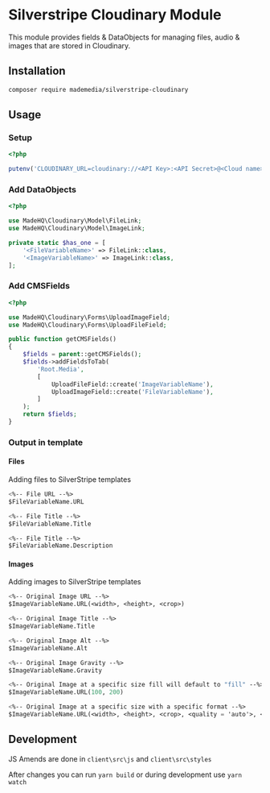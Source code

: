 # Silverstripe Cloudinary Module

This module provides fields & DataObjects for managing files, audio & images that are stored in Cloudinary.

## Installation

```bash
composer require mademedia/silverstripe-cloudinary
```

## Usage

### Setup

```php
<?php

putenv('CLOUDINARY_URL=cloudinary://<API Key>:<API Secret>@<Cloud name>');
```

### Add DataObjects

```php
<?php

use MadeHQ\Cloudinary\Model\FileLink;
use MadeHQ\Cloudinary\Model\ImageLink;

private static $has_one = [
    '<FileVariableName>' => FileLink::class,
    '<ImageVariableName>' => ImageLink::class,
];
```

### Add CMSFields

```php
<?php

use MadeHQ\Cloudinary\Forms\UploadImageField;
use MadeHQ\Cloudinary\Forms\UploadFileField;

public function getCMSFields()
{
    $fields = parent::getCMSFields();
    $fields->addFieldsToTab(
        'Root.Media',
        [
            UploadFileField::create('ImageVariableName'),
            UploadImageField::create('FileVariableName'),
        ]
    );
    return $fields;
}
```

### Output in template

#### Files

Adding files to SilverStripe templates

```ss
<%-- File URL --%>
$FileVariableName.URL

<%-- File Title --%>
$FileVariableName.Title

<%-- File Title --%>
$FileVariableName.Description
```

#### Images

Adding images to SilverStripe templates

```ss
<%-- Original Image URL --%>
$ImageVariableName.URL(<width>, <height>, <crop>)

<%-- Original Image Title --%>
$ImageVariableName.Title

<%-- Original Image Alt --%>
$ImageVariableName.Alt

<%-- Original Image Gravity --%>
$ImageVariableName.Gravity

<%-- Original Image at a specific size fill will default to "fill" --%>
$ImageVariableName.URL(100, 200)

<%-- Original Image at a specific size with a specific format --%>
$ImageVariableName.URL(<width>, <height>, <crop>, <quality = 'auto'>, <gravity = (defaults to selected in CMS)>, <fetchFormatAuto = true>)
```

## Development

JS Amends are done in `client\src\js` and `client\src\styles`

After changes you can run `yarn build` or during development use `yarn watch`
